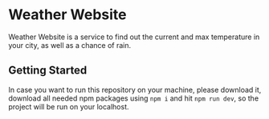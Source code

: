 # Weather Website

Weather Website is a service to find out the current and max temperature in your city, as well as a chance of rain.

## Getting Started

In case you want to run this repository on your machine, please download it, download all needed npm packages using `npm i` and hit `npm run dev`, so the project will be run on your localhost.
